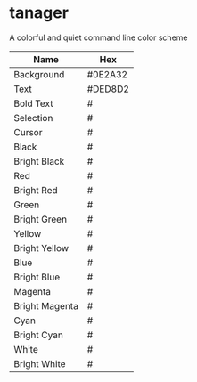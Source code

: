 # tanager  
A colorful and quiet command line color scheme  

| Name   	     | Hex     |
| -------------- | ------- | 
| Background     | #0E2A32 |
| Text           | #DED8D2 |
| Bold Text      | # |
| Selection      | # |
| Cursor         | # |
| Black          | # |
| Bright Black   | # |
| Red            | # |
| Bright Red     | # |
| Green          | # |
| Bright Green   | # |
| Yellow         | # |
| Bright Yellow  | # |
| Blue           | # |
| Bright Blue    | # |
| Magenta        | # |
| Bright Magenta | # |
| Cyan           | # |
| Bright Cyan    | # |
| White          | # |
| Bright White   | # |
